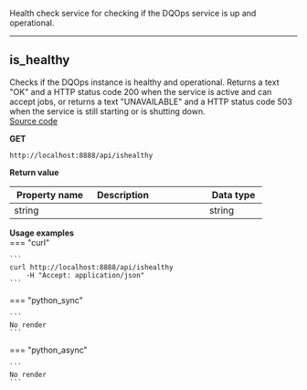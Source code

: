 Health check service for checking if the DQOps service is up and operational.  


___  
## is_healthy  
Checks if the DQOps instance is healthy and operational. Returns a text &quot;OK&quot; and a HTTP status code 200 when the service is active and can accept jobs,  or returns a text &quot;UNAVAILABLE&quot; and a HTTP status code 503 when the service is still starting or is shutting down.  
[Source code](https://github.com/dqops/dqo/blob/develop/distribution/python/dqops/client/api/healthcheck/is_healthy.py)
  

**GET**
```
http://localhost:8888/api/ishealthy  
```

**Return value**  
  
|&nbsp;Property&nbsp;name&nbsp;|&nbsp;Description&nbsp;&nbsp;&nbsp;&nbsp;&nbsp;&nbsp;&nbsp;&nbsp;&nbsp;&nbsp;&nbsp;&nbsp;&nbsp;&nbsp;&nbsp;&nbsp;&nbsp;&nbsp;&nbsp;&nbsp;&nbsp;|&nbsp;Data&nbsp;type&nbsp;|
|---------------|---------------------------------|-----------|
|string||string|








**Usage examples**  
=== "curl"
      
    ```
    curl http://localhost:8888/api/ishealthy
		-H "Accept: application/json"
    ```
=== "python_sync"
      
    ```
    No render
    ```
=== "python_async"
      
    ```
    No render
    ```


